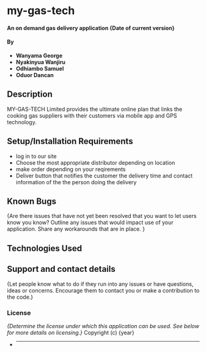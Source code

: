 # my-gas-tech
#### An on demand gas delivery application {Date of current version}
#### By 
- **Wanyama George**
- **Nyakinyua Wanjiru**
- **Odhiambo Samuel**
- **Oduor Dancan**
        
## Description
MY-GAS-TECH Limited provides the ultimate online plan that links the cooking gas suppliers with their customers via mobile app and GPS technology.

## Setup/Installation Requirements
- log in to our site
- Choose the most appropriate distributor depending on location
- make order depending on your reqirements
- Deliver button that notifies the customer the delivery time and contact information of the the person doing the delivery


## Known Bugs
{Are there issues that have not yet been resolved that you want to let users know you know? Outline any issues that would impact use of your application. Share any workarounds that are in place. }
## Technologies Used

## Support and contact details
{Let people know what to do if they run into any issues or have questions, ideas or concerns.  Encourage them to contact you or make a contribution to the code.}
### License
*{Determine the license under which this application can be used.  See below for more details on licensing.}*
Copyright (c) {year} 
- ****